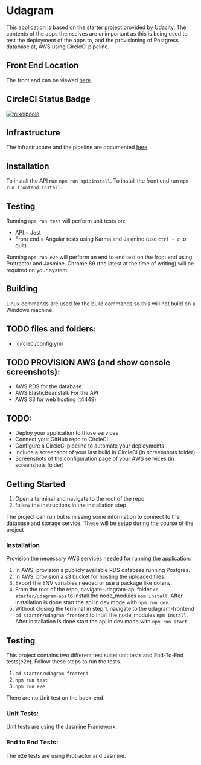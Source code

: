 # Udagram
This application is based on the starter project provided by Udacity. The contents of the apps themselves are unimportant as this is being used to test the deployment of the apps to, and the provisioning of Postgress database at, AWS using CircleCI pipeline.

## Front End Location
The front end can be viewed [here](http://nd0067-c4-frontend.s3-website-us-east-1.amazonaws.com/).

## CircleCI Status Badge
[![mikejpoole](https://circleci.com/gh/mikejpoole/nd0067-c4-udagram.svg?style=svg)](https://circleci.com/gh/mikejpoole/nd0067-c4-udagram)

## Infrastructure
The infrastructure and the pipeline are documented [here](/docs/infrastructure.md).

## Installation
To install the API run `npm run api:install`.
To install the front end run `npm run frontend:install`.

## Testing
Running `npm run test` will perform unit tests on:

* API = Jest
* Front end = Angular tests using Karma and Jasmine (use `ctrl + c` to quit)

Running `npm run e2e` will perform an end to end test on the front end using Protractor and Jasmine. Chrome 89 (the latest at the time of writing) will be required on your system.


## Building
Linux commands are used for the build commands so this will not build on a Windows machine.

## TODO files and folders:
*    .circleci/config.yml

## TODO PROVISION AWS (and show console screenshots):
*    AWS RDS for the database
*    AWS ElasticBeanstalk For the API
*    AWS S3 for web hosting (t4449)

## TODO:
*    Deploy your application to those services
*    Connect your GitHub repo to CircleCi
*    Configure a CircleCi pipeline to automate your deployments
*    Include a screenshot of your last build in CircleCi (in screenshots folder)
*    Screenshots of the configuration page of your AWS services (in screenshots folder)

## Getting Started

1. Open a terminal and navigate to the root of the repo
1. follow the instructions in the installation step

The project can run but is missing some information to connect to the database and storage service. These will be setup during the course of the project

### Installation
Provision the necessary AWS services needed for running the application:

1. In AWS, provision a publicly available RDS database running Postgres. <Place holder for link to classroom article>
1. In AWS, provision a s3 bucket for hosting the uploaded files. <Place holder for tlink to classroom article>
1. Export the ENV variables needed or use a package like dotenv.
1. From the root of the repo, navigate udagram-api folder `cd starter/udagram-api` to install the node_modules `npm install`. After installation is done start the api in dev mode with `npm run dev`.
1. Without closing the terminal in step 1, navigate to the udagram-frontend `cd starter/udagram-frontend` to intall the node_modules `npm install`. After installation is done start the api in dev mode with `npm run start`.

## Testing
This project contains two different test suite: unit tests and End-To-End tests(e2e). Follow these steps to run the tests.

1. `cd starter/udagram-frontend`
1. `npm run test`
1. `npm run e2e`

There are no Unit test on the back-end

### Unit Tests:
Unit tests are using the Jasmine Framework.

### End to End Tests:
The e2e tests are using Protractor and Jasmine.